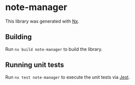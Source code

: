 # note-manager

This library was generated with [Nx](https://nx.dev).

## Building

Run `nx build note-manager` to build the library.

## Running unit tests

Run `nx test note-manager` to execute the unit tests via [Jest](https://jestjs.io).
